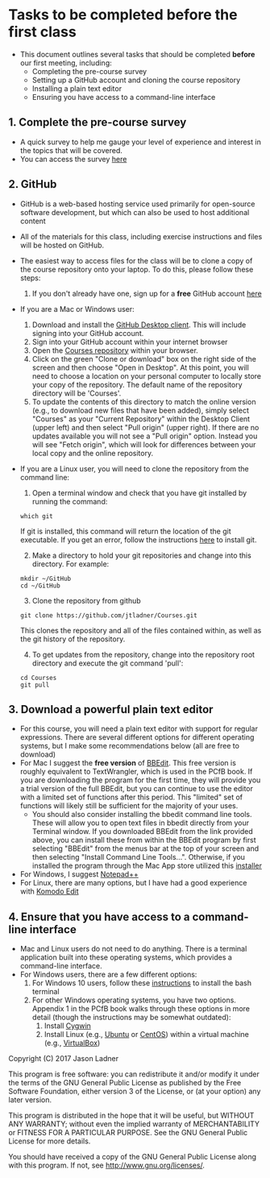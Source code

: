 # Tasks to be completed before the first class
- This document outlines several tasks that should be completed **before** our first meeting, including:
    - Completing the pre-course survey
    - Setting up a GitHub account and cloning the course repository
    - Installing a plain text editor
    - Ensuring you have access to a command-line interface

## 1. Complete the pre-course survey
- A quick survey to help me gauge your level of experience and interest in the topics that will be covered.
- You can access the survey [here](http://nau.co1.qualtrics.com/jfe/form/SV_72i1pWuWtZwVRKB)

## 2. GitHub
- GitHub is a web-based hosting service used primarily for open-source software development, but which can also be used to host additional content
- All of the materials for this class, including exercise instructions and files will be hosted on GitHub.
- The easiest way to access files for the class will be to clone a copy of the course repository onto your laptop. To do this, please follow these steps:
    1. If you don't already have one, sign up for a **free** GitHub account [here](https://github.com/)

- If you are a Mac or Windows user:
    1. Download and install the [GitHub Desktop client](https://desktop.github.com/). This will include signing into your GitHub account. 
    2. Sign into your GitHub account within your internet browser
    3. Open the [Courses repository](https://github.com/jtladner/Courses) within your browser.
    4. Click on the green "Clone or download" box on the right side of the screen and then choose "Open in Desktop". At this point, you will need to choose a location on your personal computer to locally store your copy of the repository. The default name of the repository directory will be 'Courses'.
    5. To update the contents of this directory to match the online version (e.g., to download new files that have been added), simply select "Courses" as your "Current Repository" within the Desktop Client (upper left) and then select "Pull origin" (upper right). If there are no updates available you will not see a "Pull origin" option. Instead you will see "Fetch origin", which will look for differences between your local copy and the online repository.

- If you are a Linux user, you will need to clone the repository from the command line:
    1. Open a terminal window and check that you have git installed by running the command:
    ```
    which git
    ```
    If git is installed, this command will return the location of the git executable. If you get an error, follow the instructions [here](https://git-scm.com/book/en/v2/Getting-Started-Installing-Git) to install git.
    
    2. Make a directory to hold your git repositories and change into this directory. For example:
    ```
    mkdir ~/GitHub
    cd ~/GitHub
    ```
    
    3.  Clone the repository from github
    ```
    git clone https://github.com/jtladner/Courses.git
    ```
    
    This clones the repository and all of the files contained within, as well as the git history of the repository.
    
    4. To get updates from the repository, change into the repository root directory and execute the git command 'pull':
    
    ```
    cd Courses
    git pull
    ```
    

## 3. Download a powerful plain text editor
- For this course, you will need a plain text editor with support for regular expressions. There are several different options for different operating systems, but I make some recommendations below (all are free to download)
- For Mac I suggest the **free version** of [BBEdit](https://www.barebones.com/products/bbedit/). This free version is roughly equivalent to TextWrangler, which is used in the PCfB book. If you are downloading the program for the first time, they will provide you a trial version of the full BBEdit, but you can continue to use the editor with a limited set of functions after this period. This "limited" set of functions will likely still be sufficient for the majority of your uses.
    - You should also consider installing the bbedit command line tools. These will allow you to open text files in bbedit directly from your Terminal window. If you downloaded BBEdit from the link provided above, you can install these from within the BBEdit program by first selecting "BBEdit" from the menus bar at the top of your screen and then selecting "Install Command Line Tools...". Otherwise, if you installed the program through the Mac App store utilized this [installer](https://www.barebones.com/support/bbedit/cmd-line-tools.html)
- For Windows, I suggest [Notepad++](https://notepad-plus-plus.org/)
- For Linux, there are many options, but I have had a good experience with [Komodo Edit](https://www.activestate.com/komodo-edit)

## 4. Ensure that you have access to a command-line interface
- Mac and Linux users do not need to do anything. There is a terminal application built into these operating systems, which provides a command-line interface. 
- For Windows users, there are a few different options:
    1. For Windows 10 users, follow these [instructions](https://www.howtogeek.com/249966/how-to-install-and-use-the-linux-bash-shell-on-windows-10/) to install the bash terminal
    2. For other Windows operating systems, you have two options. Appendix 1 in the PCfB book walks through these options in more detail (though the instructions may be somewhat outdated):
        1. Install [Cygwin](http://www.cygwin.com/)
        2. Install Linux (e.g., [Ubuntu](https://www.ubuntu.com/) or [CentOS](https://www.centos.org/)) within a virtual machine (e.g., [VirtualBox](https://www.virtualbox.org/))
     

Copyright (C) 2017  Jason Ladner

This program is free software: you can redistribute it and/or modify
it under the terms of the GNU General Public License as published by
the Free Software Foundation, either version 3 of the License, or
(at your option) any later version.

This program is distributed in the hope that it will be useful,
but WITHOUT ANY WARRANTY; without even the implied warranty of
MERCHANTABILITY or FITNESS FOR A PARTICULAR PURPOSE.  See the
GNU General Public License for more details.

You should have received a copy of the GNU General Public License
along with this program.  If not, see <http://www.gnu.org/licenses/>.